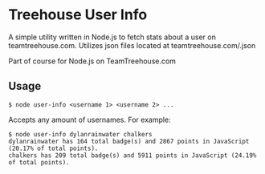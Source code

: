 # Treehouse User Info

A simple utility written in Node.js to fetch stats about a user on teamtreehouse.com.
Utilizes json files located at teamtreehouse.com/<username>.json

Part of course for Node.js on TeamTreehouse.com

## Usage
    $ node user-info <username 1> <username 2> ...
 Accepts any amount of usernames. For example:

    $ node user-info dylanrainwater chalkers
    dylanrainwater has 164 total badge(s) and 2867 points in JavaScript (20.17% of total points).
    chalkers has 209 total badge(s) and 5911 points in JavaScript (24.19% of total points).
